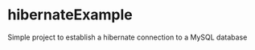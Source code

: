 hibernateExample
================

Simple project to establish a hibernate connection to a MySQL database
